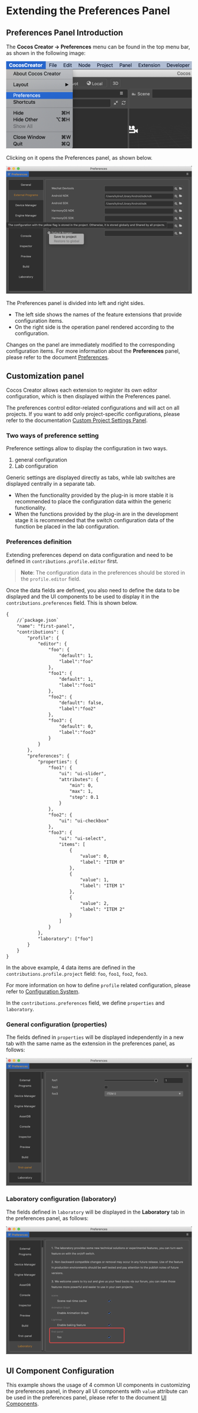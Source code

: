 # Extending the Preferences Panel

## Preferences Panel Introduction

The **Cocos Creator -> Preferences** menu can be found in the top menu bar, as shown in the following image:

![preferences](./image/preferences-menu.png)

Clicking on it opens the Preferences panel, as shown below.

![preferences](./image/preferences-tool.png)

The Preferences panel is divided into left and right sides.

- The left side shows the names of the feature extensions that provide configuration items.
- On the right side is the operation panel rendered according to the configuration.

Changes on the panel are immediately modified to the corresponding configuration items. For more information about the **Preferences** panel, please refer to the document [Preferences](.../.../editor/preferences/index.md).

## Customization panel

Cocos Creator allows each extension to register its own editor configuration, which is then displayed within the Preferences panel.

The preferences control editor-related configurations and will act on all projects. If you want to add only project-specific configurations, please refer to the documentation [Custom Project Settings Panel](./contributions-project.md).

### Two ways of preference setting

Preference settings allow to display the configuration in two ways.

1. general configuration
2. Lab configuration

Generic settings are displayed directly as tabs, while lab switches are displayed centrally in a separate tab.

- When the functionality provided by the plug-in is more stable it is recommended to place the configuration data within the generic functionality.
- When the functions provided by the plug-in are in the development stage it is recommended that the switch configuration data of the function be placed in the lab configuration.

### Preferences definition

Extending preferences depend on data configuration and need to be defined in `contributions.profile.editor` first.

> **Note**: The configuration data in the preferences should be stored in the `profile.editor` field.

Once the data fields are defined, you also need to define the data to be displayed and the UI components to be used to display it in the `contributions.preferences` field. This is shown below.

```JSON5
{
    //`package.json`
    "name": "first-panel",
    "contributions": {
        "profile": {
            "editor": {
                "foo": {
                    "default": 1,
                    "label":"foo"
                },
                "foo1": {
                    "default": 1,
                    "label":"foo1"
                },
                "foo2": {
                    "default": false,
                    "label":"foo2"
                },
                "foo3": {
                    "default": 0,
                    "label":"foo3"
                }
            }
        },
        "preferences": {
            "properties": {
                "foo1": {
                    "ui": "ui-slider",
                    "attributes": {
                        "min": 0,
                        "max": 1,
                        "step": 0.1
                    }
                },
                "foo2": {
                    "ui": "ui-checkbox"
                },
                "foo3": {
                    "ui": "ui-select",
                    "items": [
                        {
                            "value": 0,
                            "label": "ITEM 0"
                        },
                        {
                            "value": 1,
                            "label": "ITEM 1"
                        },
                        {
                            "value": 2,
                            "label": "ITEM 2"
                        }
                    ]
                }
            },
            "laboratory": ["foo"]
        }    
    }
}
```

In the above example, 4 data items are defined in the `contributions.profile.project` field: `foo`, `foo1`, `foo2`, `foo3`.

For more information on how to define `profile` related configuration, please refer to [Configuration System](./profile.md).

In the `contributions.preferences` field, we define `properties` and `laboratory`.

### General configuration (properties)

The fields defined in `properties` will be displayed independently in a new tab with the same name as the extension in the preferences panel, as follows:

![preferences-tool-custom](./image/preferences-tool-custom.png)

### Laboratory configuration (laboratory)

The fields defined in `laboratory` will be displayed in the **Laboratory** tab in the preferences panel, as follows:

![preferences-tool-custom-laboratory](./image/preferences-tool-custom-laboratory.png)

## UI Component Configuration

This example shows the usage of 4 common UI components in customizing the preferences panel, in theory all UI components with `value` attribute can be used in the preferences panel, please refer to the document [UI Components](./ui.md).

